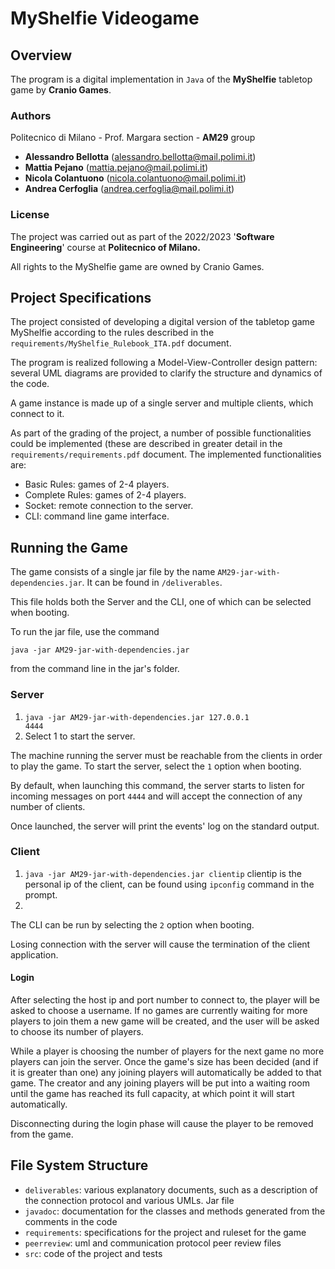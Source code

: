 # MyShelfie Videogame
## Overview
The program is a digital implementation in `Java` of the <b>MyShelfie</b> tabletop game by <b>Cranio Games</b>.

### Authors
Politecnico di Milano - Prof. Margara section - <b>AM29</b> group
- <b>Alessandro Bellotta</b> (alessandro.bellotta@mail.polimi.it)
- <b>Mattia Pejano</b> (mattia.pejano@mail.polimi.it)
- <b>Nicola Colantuono</b> (nicola.colantuono@mail.polimi.it)
- <b>Andrea Cerfoglia</b> (andrea.cerfoglia@mail.polimi.it)

### License
The project was carried out as part of the 2022/2023 '<b>Software Engineering</b>' course at <b>Politecnico of Milano.</b>

All rights to the MyShelfie game are owned by Cranio Games.

## Project Specifications
The project consisted of developing a digital version of the tabletop game MyShelfie according to the rules described in the `requirements/MyShelfie_Rulebook_ITA.pdf` document.

The program is realized following a Model-View-Controller design pattern: several UML diagrams are provided to clarify the structure and dynamics of the code.

A game instance is made up of a single server and multiple clients, which connect to it.

As part of the grading of the project, a number of possible functionalities could be implemented (these are described in greater detail in the `requirements/requirements.pdf` document. The implemented functionalities are:

- Basic Rules: games of 2-4 players.
- Complete Rules: games of 2-4 players.
- Socket: remote connection to the server.
- CLI: command line game interface.


## Running the Game
The game consists of a single jar file by the name <code>AM29-jar-with-dependencies.jar</code>. It can be found in <code>/deliverables</code>.

This file holds both the Server and the CLI, one of which can be selected when booting.

To run the jar file, use the command

<code>java -jar AM29-jar-with-dependencies.jar</code>

from the command line in the jar's folder.


### Server
1) <code>java -jar AM29-jar-with-dependencies.jar 127.0.0.1 4444</code>
2) Select 1 to start the server.

The machine running the server must be reachable from the clients in order to play the game. To start the server, select the <code>1</code> option when booting.

By default, when launching this command, the server starts to listen for incoming messages on port <code>4444</code> and will accept the connection of any number of clients.


Once launched, the server will print the events' log on the standard output.

### Client
1) <code>java -jar AM29-jar-with-dependencies.jar clientip</code>
clientip is the personal ip of the client, can be found using <code>ipconfig</code> command in the prompt.
2) 
The CLI can be run by selecting the <code>2</code> option when booting.

Losing connection with the server will cause the termination of the client application.

#### Login

After selecting the host ip and port number to connect to, the player will be asked to choose a username.
If no games are currently waiting for more players to join them a new game will be created, and the user will be asked to choose its number of players.

While a player is choosing the number of players for the next game no more players can join the server.
Once the game's size has been decided (and if it is greater than one) any joining players will automatically be added to that game.
The creator and any joining players will be put into a waiting room until the game has reached its full capacity, at which point it will start automatically.

Disconnecting during the login phase will cause the player to be removed from the game.

## File System Structure
* `deliverables`: various explanatory documents, such as a description of the connection protocol and various UMLs. Jar file
* `javadoc`: documentation for the classes and methods generated from the comments in the code
* `requirements`: specifications for the project and ruleset for the game
* `peerreview`: uml and communication protocol peer review files
* `src`: code of the project and tests
